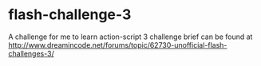 flash-challenge-3
=================

A challenge for me to learn action-script 3
challenge brief can be found at http://www.dreamincode.net/forums/topic/62730-unofficial-flash-challenges-3/
